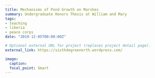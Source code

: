 ```yaml
---
title: Mechanisms of Pond Growth on Marshes
summary: Undergraduate Honors Thesis at William and Mary
tags:
- teaching
- liberia
- peace corps
date: "2019-12-05T00:00:00Z"

# Optional external URL for project (replaces project detail page).
external_link: https://sixthdegreenorth.wordpress.com/

image:
  caption:
  focal_point: Smart
---
```



